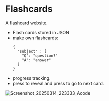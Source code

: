 # Flashcards
A flashcard website.

- Flash cards stored in JSON
- make own flashcards:
  ```
  {
    "subject" : [
      "Q": "question?"
      "A": "answer"
    ]
  }
  ```
- progress tracking.
- press to reveal and press to go to next card.

![Screenshot_20250314_223333_Acode](https://github.com/user-attachments/assets/a05ba2c5-932c-4185-8f68-535ac64b3935)
